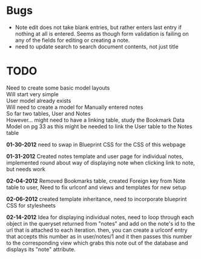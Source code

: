 # Bugs

* Note edit does not take blank entries, but rather enters last entry if nothing at all is entered.  Seems as though form validation is failing on any of the fields for editing or creating a note.
* need to update search to search document contents, not just title

# TODO

Need to create some basic model layouts  
Will start very simple  
User model already exists  
Will need to create a model for Manually entered notes  
So far two tables, User and Notes  
However... might need to have a linking table, study the Bookmark Data Model on pg 33 as this might be needed to link the User table to the Notes table  

**01-30-2012**
need to swap in Blueprint CSS for the CSS of this webpage

**01-31-2012**
Created notes template and user page for individual notes, implemented round about way of displaying note when clicking link to note, but needs work

**02-04-2012**
Removed Bookmarks table, created Foreign key from Note table to user, Need to fix urlconf and views and templates for new setup

**02-06-2012**
created template inheritance, need to incorporate blueprint CSS for stylesheets

**02-14-2012**
Idea for displaying individual notes, need to loop through each object in the queryset returned from "notes" and add on the note's id to the url that is attached to each iteration.  then, you can create a urlconf entry that accepts this number as in user/notes/1 and it then passes this number to the corresponding view which grabs this note out of the database and displays its "note" attribute.
